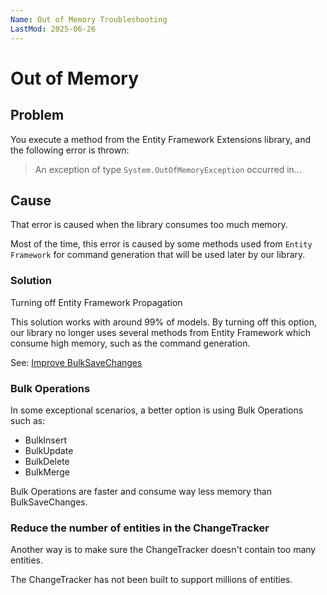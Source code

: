 ```yaml
---
Name: Out of Memory Troubleshooting
LastMod: 2025-06-26
---
```


# Out of Memory

## Problem

You execute a method from the Entity Framework Extensions library, and the following error is thrown:

> An exception of type `System.OutOfMemoryException` occurred in...

## Cause
That error is caused when the library consumes too much memory.

Most of the time, this error is caused by some methods used from `Entity Framework` for command generation that will be used later by our library.

### Solution
Turning off Entity Framework Propagation

This solution works with around 99% of models. By turning off this option, our library no longer uses several methods from Entity Framework which consume high memory, such as the command generation.

See: <a href="/improve-bulk-savechanges">Improve BulkSaveChanges</a>

### Bulk Operations
In some exceptional scenarios, a better option is using Bulk Operations such as:

- BulkInsert
- BulkUpdate
- BulkDelete
- BulkMerge

Bulk Operations are faster and consume way less memory than BulkSaveChanges.

### Reduce the number of entities in the ChangeTracker
Another way is to make sure the ChangeTracker doesn't contain too many entities.

The ChangeTracker has not been built to support millions of entities.

